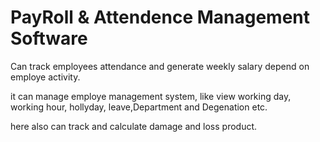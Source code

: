 # PayRoll & Attendence Management Software

Can track employees attendance and generate weekly salary depend on employe activity.

it can manage employe management system, like view working day, working hour, hollyday, leave,Department and Degenation etc.

here also can track and calculate damage and loss product.
